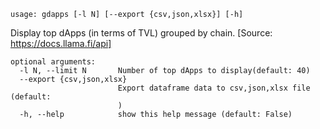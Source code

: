 ```
usage: gdapps [-l N] [--export {csv,json,xlsx}] [-h]
```

Display top dApps (in terms of TVL) grouped by chain.
[Source: https://docs.llama.fi/api]

```
optional arguments:
  -l N, --limit N       Number of top dApps to display(default: 40)
  --export {csv,json,xlsx}
                        Export dataframe data to csv,json,xlsx file (default:
                        )
  -h, --help            show this help message (default: False)
```
